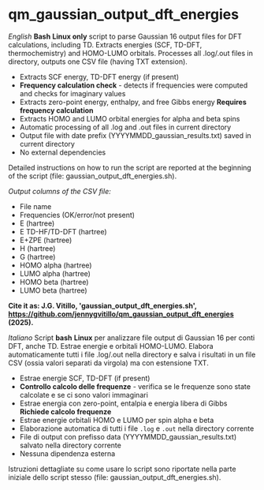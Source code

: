 # qm_gaussian_output_dft_energies

*English*
**Bash** **Linux only** script to parse Gaussian 16 output files for DFT calculations, including TD. Extracts energies (SCF, TD-DFT, thermochemistry) and HOMO-LUMO orbitals.
Processes all .log/.out files in directory, outputs one CSV file (having TXT extension).
- Extracts SCF energy, TD-DFT energy (if present)
- **Frequency calculation check** - detects if frequencies were computed and checks for imaginary values
- Extracts zero-point energy, enthalpy, and free Gibbs energy **Requires frequency calculation**
- Extracts HOMO and LUMO orbital energies for alpha and beta spins
- Automatic processing of all .log and .out files in current directory
- Output file with date prefix (YYYYMMDD_gaussian_results.txt) saved in current directory
- No external dependencies

Detailed instructions on how to run the script are reported at the beginning of the script (file: gaussian_output_dft_energies.sh).

*Output columns of the CSV file:*
- File name
- Frequencies (OK/error/not present)
- E (hartree)
- E TD-HF/TD-DFT (hartree)
- E+ZPE (hartree)
- H (hartree)
- G (hartree)
- HOMO alpha (hartree)
- LUMO alpha (hartree)
- HOMO beta (hartree)
- LUMO beta (hartree)

**Cite it as: J.G. Vitillo, 'gaussian_output_dft_energies.sh', https://github.com/jennygvitillo/qm_gaussian_output_dft_energies (2025).**


*Italiano*
Script **bash** **Linux** per analizzare file output di Gaussian 16 per conti DFT, anche TD. Estrae energie e orbitali HOMO-LUMO. Elabora automaticamente tutti i file .log/.out nella directory e salva i risultati in un file CSV (ossia valori separati da virgola) ma con estensione TXT.
- Estrae energie SCF, TD-DFT (if present)
- **Controllo calcolo delle frequenze** - verifica se le frequenze sono state calcolate e se ci sono valori immaginari
- Estrae energia con zero-point, entalpia e energia libera di Gibbs **Richiede calcolo frequenze**
- Estrae energie orbitali HOMO e LUMO per spin alpha e beta
- Elaborazione automatica di tutti i file `.log` e `.out` nella directory corrente
- File di output con prefisso data (YYYYMMDD_gaussian_results.txt) salvato nella directory corrente
- Nessuna dipendenza esterna

Istruzioni dettagliate su come usare lo script sono riportate nella parte iniziale dello script stesso (file: gaussian_output_dft_energies.sh).
